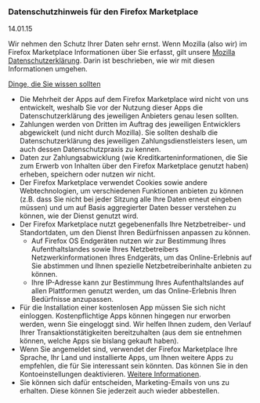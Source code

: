 ### Datenschutzhinweis für den Firefox Marketplace
14\.01\.15

Wir nehmen den Schutz Ihrer Daten sehr ernst. Wenn Mozilla (also wir) im Firefox Marketplace Informationen über Sie erfasst, gilt unsere [Mozilla Datenschutzerklärung](https://www.mozilla.org/de/privacy/). Darin ist beschrieben, wie wir mit diesen Informationen umgehen.

<u>Dinge, die Sie wissen sollten</u>

- Die Mehrheit der Apps auf dem Firefox Marketplace wird nicht von uns entwickelt, weshalb Sie vor der Nutzung dieser Apps die Datenschutzerklärung des jeweiligen Anbieters genau lesen sollten.
- Zahlungen werden von Dritten im Auftrag des jeweiligen Entwicklers abgewickelt (und nicht durch Mozilla). Sie sollten deshalb die Datenschutzerklärung des jeweiligen Zahlungsdienstleisters lesen, um auch dessen Datenschutzpraxis zu kennen.
- Daten zur Zahlungsabwicklung (wie Kreditkarteninformationen, die Sie zum Erwerb von Inhalten über den Firefox Marketplace genutzt haben) erheben, speichern oder nutzen wir nicht.
- Der Firefox Marketplace verwendet Cookies sowie andere Webtechnologien, um verschiedenen Funktionen anbieten zu können (z.B. dass Sie nicht bei jeder Sitzung alle Ihre Daten erneut eingeben müssen) und um auf Basis aggregierter Daten besser verstehen zu können, wie der Dienst genutzt wird.
- Der Firefox Marketplace nutzt gegebenenfalls Ihre Netzbetreiber- und Standortdaten, um den Dienst Ihren Bedürfnissen anpassen zu können.
  - Auf Firefox OS Endgeräten nutzen wir zur Bestimmung Ihres Aufenthaltslandes sowie Ihres Netzbetreibers Netzwerkinformationen Ihres Endgeräts, um das Online-Erlebnis auf Sie abstimmen und Ihnen spezielle Netzbetreiberinhalte anbieten zu können.
  - Ihre IP-Adresse kann zur Bestimmung Ihres Aufenthaltslandes auf allen Plattformen genutzt werden, um das Online-Erlebnis Ihren Bedürfnisse anzupassen.
- Für die Installation einer kostenlosen App müssen Sie sich nicht einloggen. Kostenpflichtige Apps können hingegen nur erworben werden, wenn Sie eingeloggt sind. Wir helfen Ihnen zudem, den Verlauf Ihrer Transaktionstätigkeiten bereitzuhalten (aus dem sie entnehmen können, welche Apps sie bislang gekauft haben).
- Wenn Sie angemeldet sind, verwendet der Firefox Marketplace Ihre Sprache, Ihr Land und installierte Apps, um Ihnen weitere Apps zu empfehlen, die für Sie interessant sein könnten.  Das können Sie in den Kontoeinstellungen deaktivieren. [Weitere Informationen](https://support.mozilla.org/en-US/kb/recommendations-marketplace).
- Sie können sich dafür entscheiden, Marketing-Emails von uns zu erhalten. Diese können Sie jederzeit auch wieder abbestellen.
